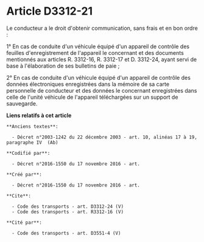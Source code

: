 # Article D3312-21

Le conducteur a le droit d'obtenir communication, sans frais et en bon ordre : 

1° En cas de conduite d'un véhicule équipé d'un appareil de contrôle des feuilles d'enregistrement de l'appareil le
concernant et des documents mentionnés aux articles R. 3312-16, R. 3312-17 et D. 3312-24, ayant servi de base à l'élaboration
de ses bulletins de paie ; 

2° En cas de conduite d'un véhicule équipé d'un appareil de contrôle des données électroniques enregistrées dans la mémoire
de sa carte personnelle de conducteur et des données le concernant enregistrées dans celle de l'unité véhicule de l'appareil
téléchargées sur un support de sauvegarde.

**Liens relatifs à cet article**

	**Anciens textes**:

	  - Décret n°2003-1242 du 22 décembre 2003 - art. 10, alinéas 17 à 19, paragraphe IV  (Ab)

	**Codifié par**:

	  - Décret n°2016-1550 du 17 novembre 2016 - art.

	**Créé par**:

	  - Décret n°2016-1550 du 17 novembre 2016 - art.

	**Cite**:

	  - Code des transports - art. D3312-24 (V)
	  - Code des transports - art. R3312-16 (V)

	**Cité par**:

	  - Code des transports - art. D3551-4 (V)
